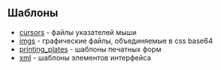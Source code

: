## Шаблоны
- [cursors](cursors) - файлы указателей мыши
- [imgs](imgs) - графические файлы, объединяемые в css base64
- [printing_plates](printing_plates) - шаблоны печатных форм
- [xml](xml_plates) - шаблоны элементов интерфейса

